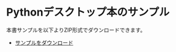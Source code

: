 # Pythonデスクトップ本のサンプル

本書サンプルを以下よりZIP形式でダウンロードできます。

- [サンプルをダウンロード](https://github.com/kujirahand/book-desktop-python-sample/archive/refs/tags/1.1.zip)


